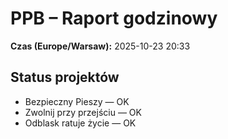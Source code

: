 # PPB – Raport godzinowy
**Czas (Europe/Warsaw):** 2025-10-23 20:33

## Status projektów
- Bezpieczny Pieszy — OK
- Zwolnij przy przejściu — OK
- Odblask ratuje życie — OK

